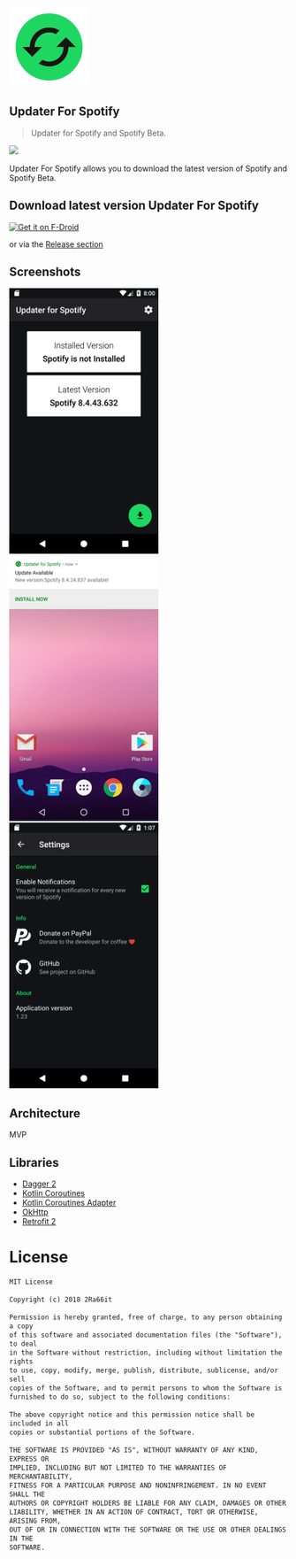 ![](https://github.com/2Ra66it/updater-for-spotify/blob/master/app/src/main/res/mipmap-xxhdpi/ic_launcher.png)
## Updater For Spotify 
> Updater for Spotify and Spotify Beta.

<a target="_blank" href="https://www.paypal.me/2Ra66it" title="Donate using PayPal"><img src="https://img.shields.io/badge/paypal-donate-yellow.svg" /></a>

Updater For Spotify allows you to download the latest version of Spotify and Spotify Beta.

## Download latest version Updater For Spotify

<a href="https://f-droid.org/packages/ru.ra66it.updaterforspotify/" target="_blank">
<img src="https://f-droid.org/badge/get-it-on.png" alt="Get it on F-Droid" height="80"/></a>

or via the [Release section](https://github.com/2Ra66it/updater-for-spotify/releases)

## Screenshots

<img src="https://github.com/2Ra66it/updater-for-spotify/raw/master/screenshots/Screenshot_1520452854.png" width="270"> <img src="https://github.com/2Ra66it/updater-for-spotify/raw/master/screenshots/Screenshot_1508176076.png" width="270"> <img src="https://github.com/2Ra66it/updater-for-spotify/raw/master/screenshots/Screenshot_1536497920.png" width="270">

## Architecture
MVP

## Libraries
* [Dagger 2](https://github.com/google/dagger)
* [Kotlin Coroutines](https://github.com/Kotlin/kotlinx.coroutines)
* [Kotlin Coroutines Adapter](https://github.com/JakeWharton/retrofit2-kotlin-coroutines-adapter)
* [OkHttp](https://github.com/square/okhttp)
* [Retrofit 2](https://github.com/square/retrofit)

# License

	MIT License

	Copyright (c) 2018 2Ra66it

	Permission is hereby granted, free of charge, to any person obtaining a copy
	of this software and associated documentation files (the "Software"), to deal
	in the Software without restriction, including without limitation the rights
	to use, copy, modify, merge, publish, distribute, sublicense, and/or sell
	copies of the Software, and to permit persons to whom the Software is
	furnished to do so, subject to the following conditions:

	The above copyright notice and this permission notice shall be included in all
	copies or substantial portions of the Software.

	THE SOFTWARE IS PROVIDED "AS IS", WITHOUT WARRANTY OF ANY KIND, EXPRESS OR
	IMPLIED, INCLUDING BUT NOT LIMITED TO THE WARRANTIES OF MERCHANTABILITY,
	FITNESS FOR A PARTICULAR PURPOSE AND NONINFRINGEMENT. IN NO EVENT SHALL THE
	AUTHORS OR COPYRIGHT HOLDERS BE LIABLE FOR ANY CLAIM, DAMAGES OR OTHER
	LIABILITY, WHETHER IN AN ACTION OF CONTRACT, TORT OR OTHERWISE, ARISING FROM,
	OUT OF OR IN CONNECTION WITH THE SOFTWARE OR THE USE OR OTHER DEALINGS IN THE
	SOFTWARE.
